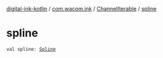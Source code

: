 [digital-ink-kotlin](../../index.md) / [com.wacom.ink](../index.md) / [ChannelIterable](index.md) / [spline](./spline.md)

# spline

`val spline: `[`Spline`](../-spline/index.md)